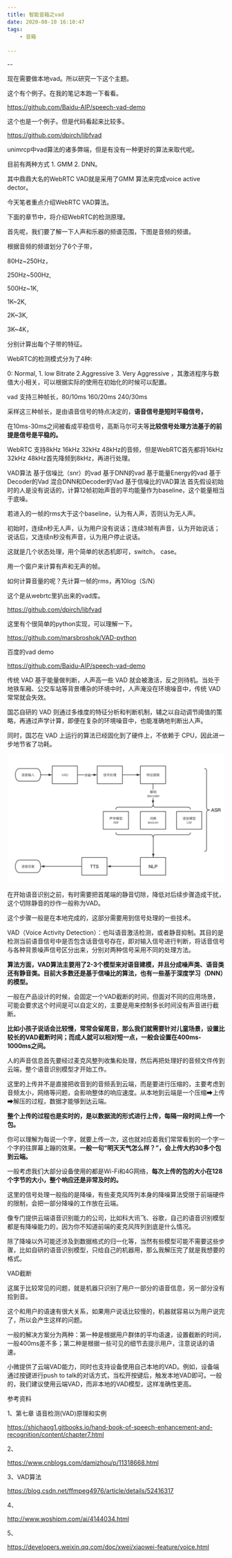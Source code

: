 ```yaml
---
title: 智能音箱之vad
date: 2020-08-10 16:10:47
tags:
	- 音箱

---
```


--

现在需要做本地vad。所以研究一下这个主题。

这个有个例子。在我的笔记本跑一下看看。

https://github.com/Baidu-AIP/speech-vad-demo

这个也是一个例子。但是代码看起来比较多。

https://github.com/dpirch/libfvad



unimrcp中vad算法的诸多弊端，但是有没有一种更好的算法来取代呢。

目前有两种方式 1. GMM   2. DNN。

 其中鼎鼎大名的WebRTC VAD就是采用了GMM 算法来完成voice active dector。

今天笔者重点介绍WebRTC VAD算法。

下面的章节中，将介绍WebRTC的检测原理。



首先呢，我们要了解一下人声和乐器的频谱范围，下图是音频的频谱。

根据音频的频谱划分了6个子带，

80Hz~250Hz，

250Hz~500Hz,

500Hz~1K,

1K~2K,

2K~3K,

3K~4K，

分别计算出每个子带的特征。

WebRTC的检测模式分为了4种:

 0:  Normal, 1. low Bitrate   2.Aggressive  3. Very Aggressive ，其激进程序与数值大小相关，可以根据实际的使用在初始化的时候可以配置。

vad 支持三种帧长，80/10ms   160/20ms   240/30ms 

采样这三种帧长，是由语音信号的特点决定的，**语音信号是短时平稳信号，**

在10ms-30ms之间被看成平稳信号，高斯马尔可夫等**比较信号处理方法基于的前提是信号是平稳的。**



 WebRTC 支持8kHz 16kHz 32kHz 48kHz的音频，但是WebRTC首先都将16kHz 32kHz 48kHz首先降频到8kHz，再进行处理。



VAD算法
基于信噪比（snr）的vad
基于DNN的vad
基于能量Energy的vad
基于Decoder的Vad
混合DNN和Decoder的Vad
基于信噪比的VAD算法
首先假设初始时的人是没有说话的，计算12帧初始声音的平均能量作为baseline，这个能量相当于底噪。

若进入的一帧的rms大于这个baseline，认为有人声，否则认为无人声。

初始时，连续n秒无人声，认为用户没有说话；连续3帧有声音，认为开始说话；说话后，又连续n秒没有声音，认为用户停止说话。

这就是几个状态处理，用个简单的状态机即可，switch， case。

用一个窗户来计算有声和无声的帧。

如何计算音量的呢？先计算一帧的rms，再10log（S/N）



这个是从webrtc里扒出来的vad库。

https://github.com/dpirch/libfvad



这里有个很简单的python实现，可以理解一下。

https://github.com/marsbroshok/VAD-python



百度的vad demo

https://github.com/Baidu-AIP/speech-vad-demo



传统 VAD 基于能量做判断，人声高一些 VAD 就会被激活，反之则待机。当处于地铁车厢、公交车站等背景嘈杂的环境中时，人声淹没在环境噪音中，传统 VAD 常常就会失效。

国芯自研的 VAD 则通过多维度的特征分析和判断机制，辅之以自动调节阈值的策略，再通过声学计算，即便在复杂的环境噪音中，也能准确地判断出人声。

同时，国芯在 VAD 上运行的算法已经固化到了硬件上，不依赖于 CPU，因此进一步地节省了功耗。



![img](../images/random_name/ADkldLe6ipDRPwXhtT9S.png)



在开始语音识别之前，有时需要把首尾端的静音切除，降低对后续步骤造成干扰，这个切除静音的炒作一般称为VAD。

这个步骤一般是在本地完成的，这部分需要用到信号处理的一些技术。

VAD（Voice Activity Detection）：也叫语音激活检测，或者静音抑制。其目的是检测当前语音信号中是否包含话音信号存在，即对输入信号进行判断，将话音信号与各种背景噪声信号区分出来，分别对两种信号采用不同的处理方法。

**算法方面，VAD算法主要用了2-3个模型来对语音建模，并且分成噪声类、语音类还有静音类。目前大多数还是基于信噪比的算法，也有一些基于深度学习（DNN）的模型。**

一般在产品设计的时候，会固定一个VAD截断的时间，但面对不同的应用场景，可能会要求这个时间是可以自定义的，主要是用来控制多长时间没有声音进行截断。

**比如小孩子说话会比较慢，常常会留尾音，那么我们就需要针对儿童场景，设置比较长的VAD截断时间；而成人就可以相对短一点，一般会设置在400ms-1000ms之间。**



人的声音信息首先要经过麦克风整列收集和处理，然后再把处理好的音频文件传到云端，整个语音识别模型才开始工作。

这里的上传并不是直接把收音到的音频丢到云端，而是要进行压缩的，主要考虑到音频太小，网络等问题，会影响整体的响应速度。从本地到云端是一个压缩➡上传➡解压的过程，数据才能够到达云端。

**整个上传的过程也是实时的，是以数据流的形式进行上传，每隔一段时间上传一个包。**

你可以理解为每说一个字，就要上传一次，这也就对应着我们常常看到的一个字一个字的往屏幕上蹦的效果。**一般一句“明天天气怎么样？”，会上传大约30多个包到云端。**

一般考虑我们大部分设备使用的都是Wi-Fi和4G网络，**每次上传的包的大小在128个字节的大小，整个响应还是非常及时的。**



这里的信号处理一般指的是降噪，有些麦克风阵列本身的降噪算法受限于前端硬件的限制，会把一部分降噪的工作放在云端。

像专门提供云端语音识别能力的公司，比如科大讯飞、谷歌，自己的语音识别模型都是有降噪能力的，因为你不知道前端的麦克风阵列到底是什么情况。

除了降噪以外可能还涉及到数据格式的归一化等，当然有些模型可能不需要这些步骤，比如自研的语音识别模型，只给自己的机器用，那么我解压完了就是我想要的格式。



VAD截断

这属于比较常见的问题，就是机器只识别了用户一部分的语音信息，另一部分没有拾到音。

这个和用户的语速有很大关系，如果用户说话比较慢的，机器就容易以为用户说完了，所以会产生这样的问题。

一般的解决方案分为两种：第一种是根据用户群体的平均语速，设置截断的时间，一般400ms差不多；第二种是根据一些可见的细节去提示用户，注意说话的语速。



小微提供了云端VAD能力，同时也支持设备使用自己本地的VAD。例如，设备端通过按键进行push to talk的对话方式，当松开按键后，触发本地VAD即可。一般的，我们建议使用云端VAD，而非本地的VAD模型，这样准确性更高。



参考资料

1、第七章 语音检测(VAD)原理和实例

https://shichaog1.gitbooks.io/hand-book-of-speech-enhancement-and-recognition/content/chapter7.html

2、

https://www.cnblogs.com/damizhou/p/11318668.html

3、VAD算法

https://blog.csdn.net/ffmpeg4976/article/details/52416317

4、

http://www.woshipm.com/ai/4144034.html

5、

https://developers.weixin.qq.com/doc/xwei/xiaowei-feature/voice.html